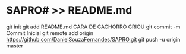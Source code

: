 # SAPRO# >> README.md
git init
git add README.md
CARA DE CACHORRO CRIOU
git commit -m Commit Inicial
git remote add origin https://github.com/DanielSouzaFernandes/SAPRO.git
git push -u origin master

